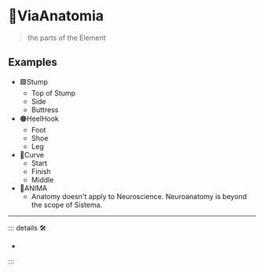 # 🔻<via>ViaAnatomia</via>

> the parts of the Element

## Examples

- 🟩<ekos>Stump</ekos>
    - Top of Stump
    - Side
    - Buttress
- 🟠<motor>HeelHook</motor>
    - Foot
    - Shoe
    - Leg
- 🔻<via>Curve</via>
    - Start
    - Finish
    - Middle
- 💜<anima>ANIMA</anima>
    - Anatomy doesn't apply to Neuroscience. Neuroanatomy is beyond the scope of Sistema.

---

<!-- =================================================== -->
<!-- =================================================== -->
<!-- =================================================== -->
<!-- =================================================== -->
<!-- =================================================== -->
::: details 🛠

-

:::
